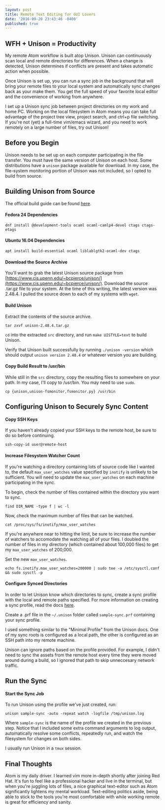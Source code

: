 ```yaml
---
layout: post
title: Remote Text Editing for GUI Lovers
date: '2016-09-20 23:43:46 -0400'
published: true
---
```


## WFH + Unison = Productivity

My remote Atom workflow is built atop Unison. Unison can continuously scan local and remote directories for differences. When a change is detected, Unison determines if conflicts are present and takes automatic action when possible.

Once Unison is set up, you can run a sync job in the background that will bring your remote files to your local system and automatically sync changes back as your make them. You get the full speed of your favorite local editor and the convenience of working from anywhere.

I set up a Unison sync job between project directories on my work and home PC. Working on the local filesystem in Atom means you can take full advantage of the project tree view, project search, and ctrl+p file switching.  If you're not (yet) a full-time vim/emacs wizard, and you need to work remotely on a large number of files, try out Unison!


## Before you Begin

Unison needs to be set up on each computer participating in the file transfer. You must have the same version of Unison on each host. Some distributions have a `unison` package available for download. In my case, the file-system monitoring portion of Unison was not included, so I opted to build from source.

## Building Unison from Source

The official build guide can be found [here](http://www.cis.upenn.edu/~bcpierce/unison/download/releases/stable/unison-manual.html#building).

#### Fedora 24 Dependencies
`dnf install @development-tools ocaml ocaml-camlp4-devel ctags ctags-etags`

#### Ubuntu 16.04 Dependencies
`apt install build-essential ocaml liblablgtk2-ocaml-dev ctags`

#### Download the Source Archive

You'll want to grab the latest Unison source package from [https://www.cis.upenn.edu/~bcpierce/unison/](https://www.cis.upenn.edu/~bcpierce/unison/). Download the source .tar.gz file to your system. At the time of this writing, the latest version was 2.48.4. I pulled the source down to each of my systems with `wget`.

#### Build Unison

Extract the contents of the source archive.

`tar zxvf unison-2.48.4.tar.gz`

`cd` into the extracted `src` directory, and run `make UISTYLE=text` to build Unison.

Verify that Unison built successfully by running `./unison -version` which should output `unison version 2.48.4` or whatever version you are building.

#### Copy Build Result to /usr/bin

While still in the `src` directory, copy the resulting files to somewhere on your path. In my case, I'll copy to /usr/bin. You may need to use `sudo`.

`cp {unison,unison-fsmonitor,fsmonitor.py} /usr/bin`

## Configuring Unison to Securely Sync Content

#### Copy SSH Keys

If you haven't already copied your SSH keys to the remote host, be sure to do so before continuing.

`ssh-copy-id user@remote-host`


#### Increase Filesystem Watcher Count

If you're watching a directory containing lots of source code like I wanted to, the default `max_user_watches` value specified by `inotify` is unlikely to be sufficient. You will need to update the `max_user_watches` on each machine participating in the sync.

To begin, check the number of files contained within the directory you want to sync.

`find DIR_NAME -type f | wc -l`

Now, check the maximum number of files that can be watched.

`cat /proc/sys/fs/inotify/max_user_watches`

If you're anywhere near to hitting the limit, be sure to increase the number of watchers to accomodate the watching all of your files. I doubled the number of files in my directory (which contained about 100,000 files) to get my `max_user_watches` of 200,000.

Set the new `max_user_watches`.

`echo fs.inotify.max_user_watches=200000 | sudo tee -a /etc/sysctl.conf && sudo sysctl -p`

#### Configure Synced Directories

In order to let Unison know which directories to sync, create a sync profile with the local and remote paths specified. For more information on creating a sync profile, read the docs [here](http://www.cis.upenn.edu/~bcpierce/unison/download/releases/stable/unison-manual.html#profileegs).

Create a .prf file in the `~/.unison` folder called `sample-sync.prf` containing your sync profile.

I used something similar to the "Minimal Profile" from the Unison docs. One of my sync roots is configured as a local path, the other is configured as an SSH path into my remote machine.

Unison can ignore paths based on the profile provided. For example, I didn't need to sync the assets from the remote host every time they were moved around during a build, so I ignored that path to skip unneccesary network traffic.


## Run the Sync

#### Start the Sync Job

To run Unison using the profile we've just created, run:

`unison sample-sync -auto -repeat watch -logfile /tmp/unison.log`

Where `sample-sync` is the name of the profile we created in the previous step. Notice that I included some extra command arguments to log output, automatically resolve some conflicts, repeatedly run, and watch the filesystem for changes on both sides.

I usually run Unison in a `tmux` session.


## Final Thoughts

Atom is my daily driver. I learned vim more in-depth shortly after joining Red Hat. It's fun to feel like a professional hacker and live in the terminal, but when you're juggling lots of files, a nice graphical text-editor such as Atom significantly lightens my mental workload. Text-editing politics aside, being able to stick to the tools you're most comfortable with while working remote is great for efficiency and sanity.

